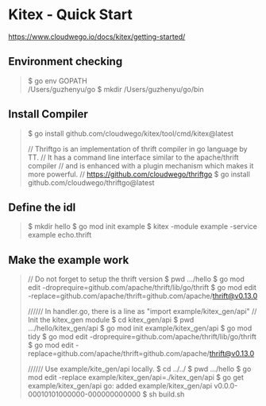 # Kitex - Quick Start

https://www.cloudwego.io/docs/kitex/getting-started/

## Environment checking

> $ go env GOPATH  
> /Users/guzhenyu/go
> $ mkdir /Users/guzhenyu/go/bin

## Install Compiler

> $ go install github.com/cloudwego/kitex/tool/cmd/kitex@latest
>
> // Thriftgo is an implementation of thrift compiler in go language by TT.
> // It has a command line interface similar to the apache/thrift compiler
> // and is enhanced with a plugin mechanism which makes it more powerful.
> // https://github.com/cloudwego/thriftgo
> $ go install github.com/cloudwego/thriftgo@latest

## Define the idl

> $ mkdir hello
> $ go mod init example
> $ kitex -module example -service example echo.thrift

## Make the example work
> // Do not forget to setup the thrift version
> $ pwd
> .../hello
> $ go mod edit -droprequire=github.com/apache/thrift/lib/go/thrift
> $ go mod edit -replace=github.com/apache/thrift=github.com/apache/thrift@v0.13.0
>
> ////// In handler.go, there is a line as "import example/kitex_gen/api"
> // Init the kitex_gen module
> $ cd kitex_gen/api
> $ pwd
> .../hello/kitex_gen/api
> $ go mod init example/kitex_gen/api
> $ go mod tidy
> $ go mod edit -droprequire=github.com/apache/thrift/lib/go/thrift
> $ go mod edit -replace=github.com/apache/thrift=github.com/apache/thrift@v0.13.0
>
> ////// Use example/kite_gen/api locally.
> $ cd ../../
> $ pwd
> .../hello
> $ go mod edit -replace example/kitex_gen/api=./kitex_gen/api
> $ go get example/kitex_gen/api
> go: added example/kitex_gen/api v0.0.0-00010101000000-000000000000
> $ sh build.sh
